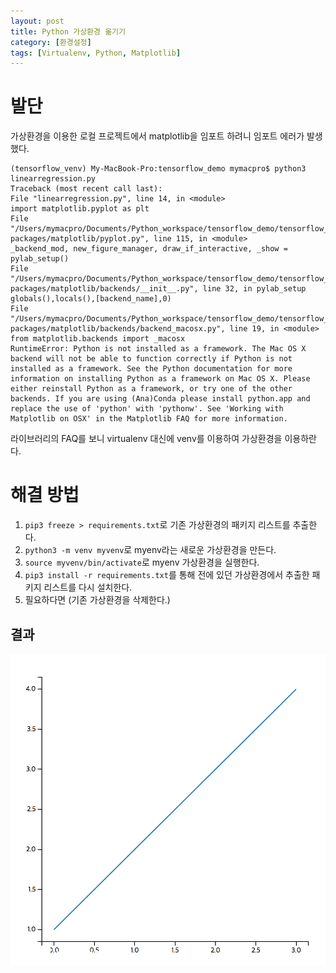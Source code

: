 ```yaml
---
layout: post
title: Python 가상환경 옮기기
category: [환경설정]
tags: [Virtualenv, Python, Matplotlib]
---
```


# 발단
가상환경을 이용한 로컬 프로젝트에서 matplotlib을 임포트 하려니 임포트 에러가 발생했다.

```
(tensorflow_venv) My-MacBook-Pro:tensorflow_demo mymacpro$ python3 linearregression.py 
Traceback (most recent call last):
File "linearregression.py", line 14, in <module>
import matplotlib.pyplot as plt
File "/Users/mymacpro/Documents/Python_workspace/tensorflow_demo/tensorflow_venv/lib/python3.6/site-packages/matplotlib/pyplot.py", line 115, in <module>
_backend_mod, new_figure_manager, draw_if_interactive, _show = pylab_setup()
File "/Users/mymacpro/Documents/Python_workspace/tensorflow_demo/tensorflow_venv/lib/python3.6/site-packages/matplotlib/backends/__init__.py", line 32, in pylab_setup
globals(),locals(),[backend_name],0)
File "/Users/mymacpro/Documents/Python_workspace/tensorflow_demo/tensorflow_venv/lib/python3.6/site-packages/matplotlib/backends/backend_macosx.py", line 19, in <module>
from matplotlib.backends import _macosx
RuntimeError: Python is not installed as a framework. The Mac OS X backend will not be able to function correctly if Python is not installed as a framework. See the Python documentation for more information on installing Python as a framework on Mac OS X. Please either reinstall Python as a framework, or try one of the other backends. If you are using (Ana)Conda please install python.app and replace the use of 'python' with 'pythonw'. See 'Working with Matplotlib on OSX' in the Matplotlib FAQ for more information.
```

라이브러리의 FAQ를 보니 virtualenv 대신에 venv를 이용하여 가상환경을 이용하란다.

# 해결 방법
1. `pip3 freeze > requirements.txt`로 기존 가상환경의 패키지 리스트를 추출한다.  
2. `python3 -m venv myvenv`로 myenv라는 새로운 가상환경을 만든다.  
3. `source myvenv/bin/activate`로 myenv 가상환경을 실행한다.  
4. `pip3 install -r requirements.txt`를 통해 전에 있던 가상환경에서 추출한 패키지 리스트를 다시 설치한다.  
5. 필요하다면 (기존 가상환경을 삭제한다.)  


## 결과

![그래프](/post_assets/2017-06-07/matplotlib_plot.png)


